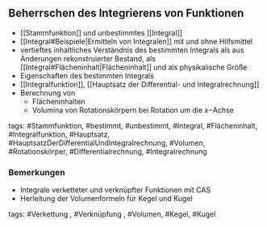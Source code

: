 ## Beherrschen des Integrierens von Funktionen
- [[Stammfunktion]] und unbestimmtes [[Integral]]
- [[Integral#Beispiele|Ermitteln von Integralen]] mit und ohne Hilfsmittel
- vertieftes inhaltliches Verständnis des bestimmten Integrals als aus Änderungen rekonstruierter Bestand, als [[Integral#Flächeninhalt|Flächeninhalt]] und als physikalische Größe
- Eigenschaften des bestimmten Integrals
- [[Integralfunktion]], [[Hauptsatz der Differential- und Integralrechnung]]
- Berechnung von
	- Flächeninhalten
	- Volumina von Rotationskörpern bei Rotation um die $x-$Achse 

tags: #Stammfunktion, #bestimmt, #unbestimmt, #Integral, #Flächeninhalt, #Integralfunktion, #Hauptsatz, #HauptsatzDerDifferentialUndIntegralrechnung, #Volumen, #Rotationskörper, #Differentialrechnung, #Integralrechnung

### Bemerkungen
- Integrale verketteter und verknüpfter Funktionen mit CAS
- Herleitung der Volumenformeln für Kegel und Kugel

tags: #Verkettung , #Verknüpfung , #Volumen, #Kegel, #Kugel